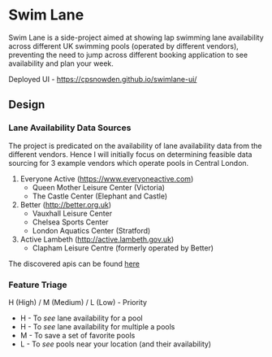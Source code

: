 # Swim Lane

Swim Lane is a side-project aimed at showing lap swimming lane availability across
different UK swimming pools (operated by different vendors), preventing the need
to jump across different booking application to see availability and plan your
week.

Deployed UI - https://cpsnowden.github.io/swimlane-ui/

## Design

### Lane Availability Data Sources

The project is predicated on the availability of lane availability data from the
different vendors. Hence I will initially focus on determining feasible data sourcing for 3 example vendors which operate pools in Central London.

1. Everyone Active (https://www.everyoneactive.com)
   - Queen Mother Leisure Center (Victoria)
   - The Castle Center (Elephant and Castle)
2. Better (http://better.org.uk)
   - Vauxhall Leisure Center
   - Chelsea Sports Center
   - London Aquatics Center (Stratford)
3. Active Lambeth (http://active.lambeth.gov.uk)
   - Clapham Leisure Centre (formerly operated by Better)

The discovered apis can be found [here](./docs/Data%20Sources.md)

### Feature Triage

H (High) / M (Medium) / L (Low) - Priority

- H - To _see_ lane availability for a pool
- H - To _see_ lane availability for multiple a pools
- M - To save a set of favorite pools
- L - To _see_ pools near your location (and their availability)
